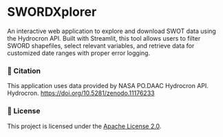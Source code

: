 # SWORDXplorer
An interactive web application to explore and download SWOT data using the Hydrocron API. Built with Streamlit, this tool allows users to filter SWORD shapefiles, select relevant variables, and retrieve data for customized date ranges with proper error logging.

### 🔗 Citation

This application uses data provided by NASA PO.DAAC Hydrocron API.    
Hydrocron. https://doi.org/10.5281/zenodo.11176233

### 📝 License

This project is licensed under the [Apache License 2.0](https://www.apache.org/licenses/LICENSE-2.0).
